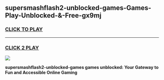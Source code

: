 
## supersmashflash2-unblocked-games-Games-Play-Unblocked-&-Free-gx9mj
<h3>
<a href="https://premium76.site?title=supersmashflash2-unblocked-games&ref=24A">CLICK TO PLAY</a></h3>
<hr>

<h3>
<a href="https://premium76.site?title=supersmashflash2-unblocked-games&ref=24A">CLICK 2 PLAY</a>
  
</h3>

<a href="https://premium76.site?title=supersmashflash2-unblocked-games&ref=24A"><img src="https://clearcache.store/games.png"></a>


**supersmashflash2-unblocked-games games unblocked: Your Gateway to Fun and Accessible Online Gaming**
